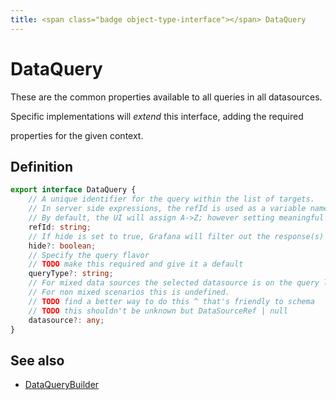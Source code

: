 ```yaml
---
title: <span class="badge object-type-interface"></span> DataQuery
---
```

# <span class="badge object-type-interface"></span> DataQuery

These are the common properties available to all queries in all datasources.

Specific implementations will *extend* this interface, adding the required

properties for the given context.

## Definition

```typescript
export interface DataQuery {
	// A unique identifier for the query within the list of targets.
	// In server side expressions, the refId is used as a variable name to identify results.
	// By default, the UI will assign A->Z; however setting meaningful names may be useful.
	refId: string;
	// If hide is set to true, Grafana will filter out the response(s) associated with this query before returning it to the panel.
	hide?: boolean;
	// Specify the query flavor
	// TODO make this required and give it a default
	queryType?: string;
	// For mixed data sources the selected datasource is on the query level.
	// For non mixed scenarios this is undefined.
	// TODO find a better way to do this ^ that's friendly to schema
	// TODO this shouldn't be unknown but DataSourceRef | null
	datasource?: any;
}

```
## See also

 * <span class="badge builder"></span> [DataQueryBuilder](./builder-DataQueryBuilder.md)
